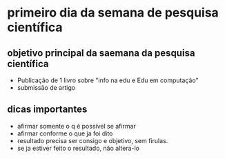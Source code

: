 # primeiro dia da semana de pesquisa científica
## objetivo principal da saemana da pesquisa científica
- Publicação de 1 livro sobre "info na edu e Edu em computação"
- submissão de artigo

## dicas importantes
- afirmar somente o q é possível se afirmar
- afirmar conforme o que ja foi dito
- resultado precisa ser consigo e objetivo, sem firulas.
- se ja estiver feito o resultado, não altera-lo


